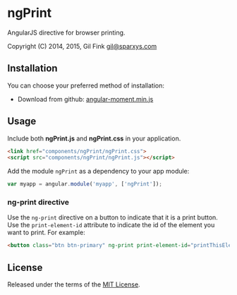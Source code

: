ngPrint
==============

AngularJS directive for browser printing.

Copyright (C) 2014, 2015, Gil Fink <gil@sparxys.com>

Installation
------------

You can choose your preferred method of installation:
* Download from github: [angular-moment.min.js](https://raw.github.com/urish/angular-moment/master/angular-moment.min.js)

Usage
-----
Include both **ngPrint.js** and **ngPrint.css** in your application.

```html
<link href="components/ngPrint/ngPrint.css">
<script src="components/ngPrint/ngPrint.js"></script>
```

Add the module `ngPrint` as a dependency to your app module:

```js
var myapp = angular.module('myapp', ['ngPrint']);
```

### ng-print directive
Use the `ng-print` directive on a button to indicate that it is a print button.
Use the `print-element-id` attribute to indicate the id of the element you want to print.
For example:

```html
<button class="btn btn-primary" ng-print print-element-id="printThisElement"><i class="fa fa-print"></i> Print</button>
```

License
----

Released under the terms of the [MIT License](LICENSE).